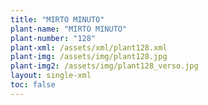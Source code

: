 ```yaml
---
title: "MIRTO MINUTO"
plant-name: "MIRTO MINUTO"
plant-number: "128"
plant-xml: /assets/xml/plant128.xml
plant-img: /assets/img/plant128.jpg
plant-img2: /assets/img/plant128_verso.jpg
layout: single-xml
toc: false
---
```

